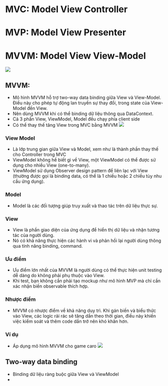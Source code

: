 # MVC: Model View Controller
# MVP: Model View Presenter
# MVVM: Model View View-Model

![](https://images.viblo.asia/b20c8a14-411c-463d-b29b-0d266957b1f2.png)

## MVVM: 
+ Mô hình MVVM hỗ trợ two-way data binding giữa View và View-Model. Điều này cho phép tự động lan truyền sự thay đổi, trong state của View-Model đến View.
+ Nên dùng MVVM khi có thể binding dữ liệu thông qua DataContext.
+ Cả 3 phần View, ViewModel, Model đều chạy phía client side
+ Có thể thay thế tâng View trong MVC bằng MVVM
![](https://images.viblo.asia/7c3c0345-df49-4ca6-9114-1265e964f7fb.jpg)

### View Model
+ Là lớp trung gian giữa View và Model, xem như là thành phần thay thế cho Controller trong MVC
+ ViewModel không hề biết gì về View, một ViewModel có thể được sử dụng cho nhiều View (one-to-many). 
+ ViewModel sử dụng Observer design pattern để liên lạc với View (thường được gọi là binding data, có thể là 1 chiều hoặc 2 chiều tùy nhu cầu ứng dụng).

### Model
+ Model là các đối tượng giúp truy xuất và thao tác trên dữ liệu thực sự.

### View
+ View là phần giao diện của ứng dụng để hiển thị dữ liệu và nhận tương tác của người dùng.
+ Nó có khả năng thực hiện các hành vi và phản hồi lại người dùng thông qua tính năng binding, command.

### Ưu điểm
+ Ưu điểm lớn nhất của MVVM là người dùng có thể thực hiện unit testing dễ dàng do không phải phụ thuộc vào View. 
+ Khi test, bạn không cần phải tạo mockup như mô hình MVP mà chỉ cần xác nhận biến observable thích hợp.

### Nhược điểm
+ MVVM có nhược điểm về khả năng duy trì. Khi gán biến và biểu thức vào View, các logic rải rác sẽ tăng dần theo thời gian, điều này khiến việc kiểm soát và thêm code dần trở nên khó khăn hơn.

### Ví dụ
+ Áp dụng mô hình MVVM cho game caro 
![](https://images.viblo.asia/e1566acd-4c3b-47a2-a3ff-463cb52c6e8a.png)

## Two-way data binding 
+ Binding dữ liệu ràng buộc giữa View và ViewModel
+ 